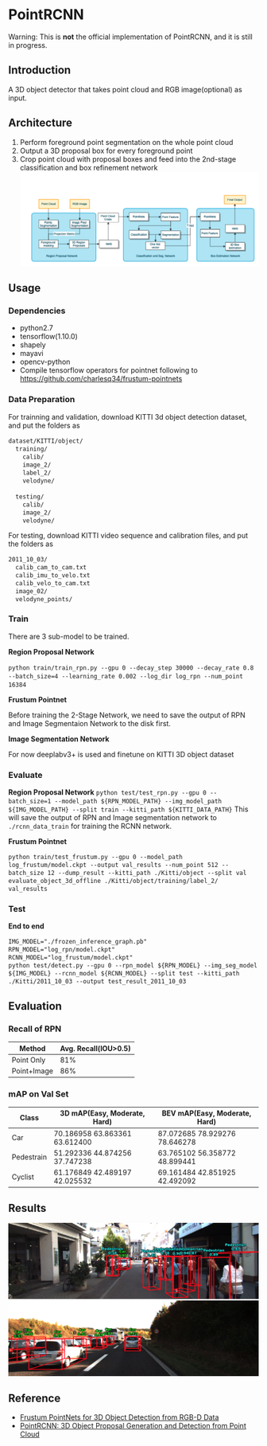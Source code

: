 # PointRCNN
Warning: This is **not** the official implementation of PointRCNN, and it is still in progress.
## Introduction
A 3D object detector that takes point cloud and RGB image(optional) as input.  

## Architecture
1. Perform foreground point segmentation on the whole point cloud
2. Output a 3D proposal box for every foreground point
3. Crop point cloud with proposal boxes and feed into the 2nd-stage classification and box refinement network
![](images/architecture2.png)

## Usage
### Dependencies
+ python2.7
+ tensorflow(1.10.0)
+ shapely
+ mayavi
+ opencv-python
+ Compile tensorflow operators for pointnet following to https://github.com/charlesq34/frustum-pointnets

### Data Preparation
For trainning and validation, download KITTI 3d object detection dataset, and put the folders as

```
dataset/KITTI/object/
  training/
    calib/
    image_2/
    label_2/
    velodyne/

  testing/
    calib/
    image_2/
    velodyne/
```

For testing, download KITTI video sequence and calibration files, and put the folders as

```
2011_10_03/
  calib_cam_to_cam.txt
  calib_imu_to_velo.txt
  calib_velo_to_cam.txt
  image_02/
  velodyne_points/
```

### Train
There are 3 sub-model to be trained.

**Region Proposal Network**

`python train/train_rpn.py --gpu 0 --decay_step 30000 --decay_rate 0.8 --batch_size=4 --learning_rate 0.002 --log_dir log_rpn --num_point 16384`

**Frustum Pointnet**

Before training the 2-Stage Network, we need to save the output of RPN and Image Segmentaion Network to the disk first. 

**Image Segmentation Network**

For now deeplabv3+ is used and finetune on KITTI 3D object dataset

### Evaluate

**Region Proposal Network**
`python test/test_rpn.py --gpu 0 --batch_size=1 --model_path ${RPN_MODEL_PATH} --img_model_path ${IMG_MODEL_PATH} --split train --kitti_path ${KITTI_DATA_PATH}`
This will save the output of RPN and Image segmentation network to `./rcnn_data_train` for training the RCNN network.

**Frustum Pointnet**

```
python train/test_frustum.py --gpu 0 --model_path log_frustum/model.ckpt --output val_results --num_point 512 --batch_size 12 --dump_result --kitti_path ./Kitti/object --split val
evaluate_object_3d_offline ./Kitti/object/training/label_2/ val_results
```

### Test

**End to end**

```
IMG_MODEL="./frozen_inference_graph.pb"
RPN_MODEL="log_rpn/model.ckpt"
RCNN_MODEL="log_frustum/model.ckpt"
python test/detect.py --gpu 0 --rpn_model ${RPN_MODEL} --img_seg_model ${IMG_MODEL} --rcnn_model ${RCNN_MODEL} --split test --kitti_path ./Kitti/2011_10_03 --output test_result_2011_10_03
```

## Evaluation
### Recall of RPN
|    Method  | Avg. Recall(IOU>0.5)|
| ---------- | ------------------- |
| Point Only |                 81% |
| Point+Image|                 86% |

### mAP on Val Set

|    Class   | 3D mAP(Easy, Moderate, Hard)  | BEV mAP(Easy, Moderate, Hard)  |
| ---------- | ----------------------------- |--------------------------------|
| Car        | 70.186958 63.863361 63.612400 |87.072685 78.929276 78.646278|
| Pedestrain | 51.292336 44.874256 37.747238 |63.765102 56.358772 48.899441|
| Cyclist    | 61.176849 42.489197 42.025532 |69.161484 42.851925 42.492092|


## Results
![](images/001101.png)
![](images/001138.png)


## Reference
- [Frustum PointNets for 3D Object Detection from RGB-D Data](https://arxiv.org/abs/1711.08488)
- [PointRCNN: 3D Object Proposal Generation and Detection from Point Cloud](https://arxiv.org/abs/1812.04244)